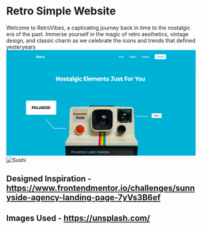 # Retro Simple Website
Welcome to RetroVibes, a captivating journey back in time to the nostalgic era of the past. Immerse yourself in the magic of retro aesthetics, vintage design, and classic charm as we celebrate the icons and trends that defined yesteryears
![Thumbnail!](thumbnail-img.png)
![Sushi](https://i.ibb.co/dBxww2c/Sushi.png)



## Designed Inspiration - https://www.frontendmentor.io/challenges/sunnyside-agency-landing-page-7yVs3B6ef
## Images Used - https://unsplash.com/




